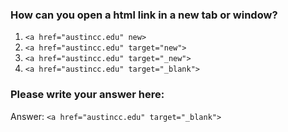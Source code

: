 ### How can you open a html link in a new tab or window?

1. `<a href="austincc.edu" new>`
2. `<a href="austincc.edu" target="new">`
3. `<a href="austincc.edu" target="_new">`
4. `<a href="austincc.edu" target="_blank">`

### Please write your answer here:

Answer:  `<a href="austincc.edu" target="_blank">`

